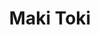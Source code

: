 ---
layout: place
title: "Maki Toki"
permalink: /texas/austin/maki-toki.html
stateAbbr: TX
stateName: Texas
cityName: Austin
place_id: ChIJsaf4dfjLRIYRuMqneejhFXg
photos:
  - name: >-
      places/ChIJsaf4dfjLRIYRuMqneejhFXg/photos/AeeoHcK7Es7qPvtIf9lj7uy04fxn3ZfJskcquPiX-1L-n8KpgJUYYdTHzixdz3DGOE261DBMm5i0cL8_tJD_4dGuU1NUUubsdAgn4-ybd9eNXSHYmB9xXyslYa7YbWDcCF5xYnurUVxXKhxRcX-M3ApDYQWThpfdPQBl0BwEseEIECc8Xo7Y-HrZEddODK_L8T49LxxYx1KFl_p-aUIrDWN3aRyCRxQvQodrGjJA4Ti4WmP78Jh5v--fW9A0v4sNZHPYAA403arBCyNaTLlp5pD_biAJQxavtsOTtmfKYuMMei-_0X5cXfskmRKarxT-drSxnBIgpnyKswoyJwYGMSwtbwwfP2nb2DnAYv8BHoMLGNFmZ4qVw-uzq0yftDP1lqK_Pzi3kbYhEOMhKLqIdbLm7SBo5qg24M0PO354yL3W1zDCdliG
    widthPx: 3456
    heightPx: 4608
    authorAttributions:
      - displayName: Jeffrey Sung
        uri: https://maps.google.com/maps/contrib/113627148719041712054
        photoUri: >-
          https://lh3.googleusercontent.com/a-/ALV-UjU8iprk1uvcy_hIrlY-b5q3Xlqiv21SCyfgTJYnhkpbKt1dK4NfBQ=s100-p-k-no-mo
    flagContentUri: >-
      https://www.google.com/local/imagery/report/?cb_client=maps_api_places.places_api&image_key=!1e10!2sCIHM0ogKEICAgID4r4un2AE&hl=en-US
    googleMapsUri: >-
      https://www.google.com/maps/place//data=!3m4!1e2!3m2!1sCIHM0ogKEICAgID4r4un2AE!2e10!4m2!3m1!1s0x8644cbf875f8a7b1:0x7815e1e879a7cab8
  - name: >-
      places/ChIJsaf4dfjLRIYRuMqneejhFXg/photos/AeeoHcK_4YaVTSud5I-nE6Bfb8JXUkWz4yv1vv89Wid8wg2kxeF4qASX2MJyrRIeBNAqQjaxjDXzgdII-iFSNuGyD0oOaBJeZo09batAH_EWv4AxTg0TpK8k4bAjhYnedmyU5jR1sx2FMYXZvAeC4h_QfixmG9_34rsjiwE2Tbm2daBpQc9id4cuZRZj6ula_ovqfg427R2XHcczC17I8SYDQpnuZHY4dMMVaWWHyHbZimSlswXzV0oqkQL2MSz7TOld-N5l75ZZnbBHL6DBbT2DsDA_DiK7F95BylIx_rbsV59yiw
    widthPx: 1290
    heightPx: 2293
    authorAttributions:
      - displayName: Maki Toki
        uri: https://maps.google.com/maps/contrib/118216287175441672557
        photoUri: >-
          https://lh3.googleusercontent.com/a/ACg8ocJJoGhadzaCbZQRuA4ts-HPIM9j4beO2x3-pc7j-SEHQqJFRw=s100-p-k-no-mo
    flagContentUri: >-
      https://www.google.com/local/imagery/report/?cb_client=maps_api_places.places_api&image_key=!1e10!2sAF1QipOqf6IHtAHGhdUixiOn1alfFEs9Y9pjtEmPuR91&hl=en-US
    googleMapsUri: >-
      https://www.google.com/maps/place//data=!3m4!1e2!3m2!1sAF1QipOqf6IHtAHGhdUixiOn1alfFEs9Y9pjtEmPuR91!2e10!4m2!3m1!1s0x8644cbf875f8a7b1:0x7815e1e879a7cab8
  - name: >-
      places/ChIJsaf4dfjLRIYRuMqneejhFXg/photos/AeeoHcJNkWM-NVhB3EhuSVwpnPFnuy6CFfz2TWFNWnSv6GaNkj38iJVQ6oIhsURbyLCRgqPT7R18uxcUKAStC7uYkOOGRXxfSDnBCS2P5SObhmNjpFEaY2ltLUWwpa4R2FQlY4TZj3n3wvLEhFIdInTLG9CPtdI8t6hgVRAz52GBGFZszWYthx9U0NGyWItjm5oTehYQ7z9ZbeVwbgV9OzOiocpc6vshfCzFYOjoiNYYCgYXApumbvhzTGu6gkZiaAM1JJ9dMK1Uybi5Kcp6oJsObJrfRGj_cNZXwpzksNoGGnwS1-hIXowBcOVTDInp9UV0-1630zlP5aivsmbzoTf0S4Hc3GwVa6O12mYnQRq2x2bGcqlJCIY8mFsSwxguLF16MFXOBZefSKGVHneSRJzL_2kSTvIyI1vl7on7cx5ds_1KKQ
    widthPx: 3024
    heightPx: 4032
    authorAttributions:
      - displayName: Abigail Delos Reyes
        uri: https://maps.google.com/maps/contrib/115712938685168129415
        photoUri: >-
          https://lh3.googleusercontent.com/a-/ALV-UjVUT_FHUyFKVfn45lBek185GcLkCQ1ieoqod13OAW8eL0LqkvhhHw=s100-p-k-no-mo
    flagContentUri: >-
      https://www.google.com/local/imagery/report/?cb_client=maps_api_places.places_api&image_key=!1e10!2sCIHM0ogKEICAgICL0_ixXg&hl=en-US
    googleMapsUri: >-
      https://www.google.com/maps/place//data=!3m4!1e2!3m2!1sCIHM0ogKEICAgICL0_ixXg!2e10!4m2!3m1!1s0x8644cbf875f8a7b1:0x7815e1e879a7cab8
  - name: >-
      places/ChIJsaf4dfjLRIYRuMqneejhFXg/photos/AeeoHcKpZRIuyeyzz0AKHKNMLWJECwfiI-cf2MlsLUWPIsJ7PCY6BCSWB_cFGDCgS-KPiufS4wZWVdj7OdFHsXK3JJ1HYEf2Zwx6YgdMLpOiOnErwhEAr3ZtnXQ0Mdeeno9RfPt0aWtWAAkTQqJFZE6H6s4ntcH164piDvbipa2S7LfZnt_jcQxuuiyoy5apkUeITUsY9RPmMt0f18vngeYUWoqNhAiLdVa8o_JNdRXkb6VdbUhld0TmfhZOwaGwBR07nfUlBu-RW6V9w0JAq_fSpLRJSdxUpXEbky9tsZzPRCYDz3O6f365G7BoypLwhyVoAibvGCeeHEM9lkxPaIt6IkemPWG9g2QhQ2Mhmv7fp4jTC6_f7igHEIe_zCa5GkgXZTmyZiaMgc44M2x4bFKxUnhcl8be_pzaYnR9L2yWzJq-gw
    widthPx: 4032
    heightPx: 3024
    authorAttributions:
      - displayName: Jeff Stilwell
        uri: https://maps.google.com/maps/contrib/108314497537795232836
        photoUri: >-
          https://lh3.googleusercontent.com/a-/ALV-UjV1vX6rpZqt_9i-YXQ4AVBo6SKNyIFS_QRXgLqHHde8bM71uEVDgA=s100-p-k-no-mo
    flagContentUri: >-
      https://www.google.com/local/imagery/report/?cb_client=maps_api_places.places_api&image_key=!1e10!2sCIHM0ogKEICAgIDp2MGdJQ&hl=en-US
    googleMapsUri: >-
      https://www.google.com/maps/place//data=!3m4!1e2!3m2!1sCIHM0ogKEICAgIDp2MGdJQ!2e10!4m2!3m1!1s0x8644cbf875f8a7b1:0x7815e1e879a7cab8
  - name: >-
      places/ChIJsaf4dfjLRIYRuMqneejhFXg/photos/AeeoHcJLd9Gy_kUggMMy9SiRwoSX_9GfXDcITBGYbSLUfNBjy_PoRRMjwASbVcZnBfAwiGQDIeTLGdGkFq5Csygfw4prEOVNFY_AzVudnHIQZLvIQD5pVONTYOu1-RVgWEnbIywUN4QiVAucxiIZKM16-0H5UItEB9odD3YjLToU3CTCTGX0OwKai5byJbs6JEnS4PLgLLmWzC4OJmCSIhW7DOi-0dW_lc_wDfIeWybIoUUuy9Ilagr3-_yd5VplvfOmo0_GGv9K6e88mGWqCmZGgKmHnKmevQEzPY_JnFgTxLUCkOUcKKrEA5bA5qMvw7eD_KBbE6BuJ9hSji9RbztDgnWizOSd2NRkGDO701Qsat-sMyR-zIT19W6SlWGXbR-O4FmsTcsQUZa0QgXLHh-Y34D24WrMTXK_-RQAT7cnXoN3tg
    widthPx: 4032
    heightPx: 3024
    authorAttributions:
      - displayName: Joshua Jefferies
        uri: https://maps.google.com/maps/contrib/111649933693524872836
        photoUri: >-
          https://lh3.googleusercontent.com/a-/ALV-UjXNDZOsN7-pjnvU_EH5CY-lCCDYjHkAqxmQaR_xkOM400gDfQ2P=s100-p-k-no-mo
    flagContentUri: >-
      https://www.google.com/local/imagery/report/?cb_client=maps_api_places.places_api&image_key=!1e10!2sCIHM0ogKEICAgICVwKmAdA&hl=en-US
    googleMapsUri: >-
      https://www.google.com/maps/place//data=!3m4!1e2!3m2!1sCIHM0ogKEICAgICVwKmAdA!2e10!4m2!3m1!1s0x8644cbf875f8a7b1:0x7815e1e879a7cab8
  - name: >-
      places/ChIJsaf4dfjLRIYRuMqneejhFXg/photos/AeeoHcL0eqUXAGaYEJ6mUnfYx839u0gFcgel_SWpPwML3O7x7Fzmy0N8IHs3YduKR6l4IuYRgQ0DD3pomC3xD5E3SP5DskCldOg3tXaUZQAUjn2OWey-F8Q3jQJ6ljvjR0NC5UQR5j0-gzdsrzB__4GYc_fwsy8MFN0NYA8bE3h4vGpssTlntsvR1d_75DxLVGBR0_M9G5F1lznemvp4QhwrFduZ1NREXOwBwRepeHdIC4bkDneKhswdxo15N9SN17QUrlCUvFllloPJFHxWjgB5qcMrylf7B3pJv79w1r7a4OZtAoMBcltxNtMc5l-x69apa9gQ5rGpzE7SZA0pOa8aGECpXfa90ua-IkOq6RoKyxdxjaKXPTmTPhPbCRshx_Qn-ZHNBFOQ5TvklP90t1d_EU7RlQwHrCCGEq9FsrsTBoAJAm85
    widthPx: 4032
    heightPx: 3024
    authorAttributions:
      - displayName: Jeff Stilwell
        uri: https://maps.google.com/maps/contrib/108314497537795232836
        photoUri: >-
          https://lh3.googleusercontent.com/a-/ALV-UjV1vX6rpZqt_9i-YXQ4AVBo6SKNyIFS_QRXgLqHHde8bM71uEVDgA=s100-p-k-no-mo
    flagContentUri: >-
      https://www.google.com/local/imagery/report/?cb_client=maps_api_places.places_api&image_key=!1e10!2sCIHM0ogKEICAgIDp2MGX_AE&hl=en-US
    googleMapsUri: >-
      https://www.google.com/maps/place//data=!3m4!1e2!3m2!1sCIHM0ogKEICAgIDp2MGX_AE!2e10!4m2!3m1!1s0x8644cbf875f8a7b1:0x7815e1e879a7cab8
  - name: >-
      places/ChIJsaf4dfjLRIYRuMqneejhFXg/photos/AeeoHcIZPYN6WTRnaHNwcoTs-qDeyUcYx3TC_jI-j5V4fDJSjSz0QuorM6ZcG0vUSA8STNSViZ_6SD-As9Jni_Fm99lO4dHA9asaQMsMOGlwAgdbku41h7F_wtbDb-ZIwuc_oDwWb9wKDInNmcNZOBwvDt_1HHS_h925GFjqIoBlw1NKEqpUKRuKOB22jmoEUDo_tMLCzbeHZWwal071n6Md9BTNLfg9pCwKO5h7NxO8nSbujgEZm8U2om0GMZZyVcBn_nlOO0JJggtH3Z2qF2WNTxHxZozQv5U_aPr_VRTkwjWD1pgCRmrX-Knz7T4HNIvVa_sKkopMSd1P-88INyK99EqxMbVg7_xhsmj66g9mIlF5h5zpxnnYk1_JTTAGAh84YIn1XSUcuzkkfa0jHleccDvxfPxeK5k-XbZuZjeufM1GjXa_
    widthPx: 3024
    heightPx: 4032
    authorAttributions:
      - displayName: Abigail Delos Reyes
        uri: https://maps.google.com/maps/contrib/115712938685168129415
        photoUri: >-
          https://lh3.googleusercontent.com/a-/ALV-UjVUT_FHUyFKVfn45lBek185GcLkCQ1ieoqod13OAW8eL0LqkvhhHw=s100-p-k-no-mo
    flagContentUri: >-
      https://www.google.com/local/imagery/report/?cb_client=maps_api_places.places_api&image_key=!1e10!2sCIHM0ogKEICAgICL0_ix3gE&hl=en-US
    googleMapsUri: >-
      https://www.google.com/maps/place//data=!3m4!1e2!3m2!1sCIHM0ogKEICAgICL0_ix3gE!2e10!4m2!3m1!1s0x8644cbf875f8a7b1:0x7815e1e879a7cab8
  - name: >-
      places/ChIJsaf4dfjLRIYRuMqneejhFXg/photos/AeeoHcKZTleV4rnPeZYPhgMrcWkUyyyP8BTtvKHO9NCSIEvcvNHNuEArRwsn4I3EirRhAvx6fzqpj5XHiM38-63rqxkY0eyBHK7_3fpZRyhfjfJz9P2U-bT7zd4WJjlisYXJQCfR7ibO6wCulZVnXDbPYEfZ07yUDNHcHonvEK7slYqZp3GPIfsrIm00TnUQoY3EPiiAgtLLbafsquYg-3_b-ExDwG0sEaX3HhmBnHKKksC20X6C4JaF_HYDHOt61LMu2xHSESorby3mmveEyce-l9rnnSK33GmdF9vF2vK9o_W-uKtvs-NSXt1Jp1KfQ-Z6I2HuLljZSEorIi2mbPLfARaXadan-VxewFl5BRUbuO7Uc5B5dw9o8PXg1jl1CcdlEcYbcGFajZANiAFSsZiIY8JFQklul0SNfxHYTgSjfa0
    widthPx: 4032
    heightPx: 3024
    authorAttributions:
      - displayName: Sanny
        uri: https://maps.google.com/maps/contrib/115043004021705182642
        photoUri: >-
          https://lh3.googleusercontent.com/a-/ALV-UjV4swjv9hkhjTfFQPIoB4a543nuOnOu2Py3c1WXQ5azvlrOJUg=s100-p-k-no-mo
    flagContentUri: >-
      https://www.google.com/local/imagery/report/?cb_client=maps_api_places.places_api&image_key=!1e10!2sCIHM0ogKEICAgICR0IDfHA&hl=en-US
    googleMapsUri: >-
      https://www.google.com/maps/place//data=!3m4!1e2!3m2!1sCIHM0ogKEICAgICR0IDfHA!2e10!4m2!3m1!1s0x8644cbf875f8a7b1:0x7815e1e879a7cab8
  - name: >-
      places/ChIJsaf4dfjLRIYRuMqneejhFXg/photos/AeeoHcL0PJYtqwowafovEgzsQRmPItht2w5NKk4AJtSL7UwJHZgfGjXEVLGv2oRVNi9-6ZTs8aaRzP1ZDnqrcoNVhmSDrCyyX0QfdzBBsUtNmHXyl8T0evKZrjGGoHdWWCQfgqnqe2joEm5tlSP1ngynmWTo11zh1Ps-C5ntQhGonMw11JKww7XSduXZjyF6AsKq5A_zUaBaR_dSY6m-9n3yFM_xDvR5nE_c48go-krhyek5iuskTQu_lWKqVw_MItyn8s08njw5Y1PM_UOPSrvFVDUikJZrsxcA2iVfOMzPa1JNs_5kRsUJ6VJdVBXq5DrDXzy5hZ7neDpVanpao3BLkvJKiZtdq1oaLg1MVyxYwhpHhC6iOY_nBjydsvEAiVzqb0rcQDaA2J3n2J4obnY5d1L52Km2hPuDS5mlIn5tSFKHQQ
    widthPx: 4000
    heightPx: 2252
    authorAttributions:
      - displayName: felix brigante
        uri: https://maps.google.com/maps/contrib/108445088886659770967
        photoUri: >-
          https://lh3.googleusercontent.com/a-/ALV-UjXqeHXqdDSD9lZdLb3Yfj0jXSC-ZaxMC-q-Wd-pm8HLXgowl8rTug=s100-p-k-no-mo
    flagContentUri: >-
      https://www.google.com/local/imagery/report/?cb_client=maps_api_places.places_api&image_key=!1e10!2sCIHM0ogKEICAgIC2rcmdfQ&hl=en-US
    googleMapsUri: >-
      https://www.google.com/maps/place//data=!3m4!1e2!3m2!1sCIHM0ogKEICAgIC2rcmdfQ!2e10!4m2!3m1!1s0x8644cbf875f8a7b1:0x7815e1e879a7cab8
  - name: >-
      places/ChIJsaf4dfjLRIYRuMqneejhFXg/photos/AeeoHcJulOrwj1zYJ7akztavb6FBZeUciZwtAFXepoPXXKLqBTy7y8X69U2qje7udiifH7H5xnww-1NlgI64XrWVVLX0oCn3rdJERfGMX1qrny899eUA0poz_JhPHON1KGX7wtfjpz02fEaFmV1S2vDwl130UyD15b9TGEFmqPdeU_VPxO0_9XQfQI_Ze0qMzoWOqaVFh0XRAsA5kw82_l1b9iajzDEUGDu9wscqR8eDJCqCNC8TwEahivVMPZjBbfxiWI_vggjZny6-ZskSHCq-7Tc98w3UMT2Vm90N1n9poEYAh0Wpvn25YfHcuzeHk6h99SZxGmWq_b2d4V4vVkaK1urFvStBmJUjOnOTGq-C0ACEH7FwkZXko3TkGN_yTZfc3FxwfSOBEiaZlza85WZqidvLUKqOXYrLiS0517XxdbbuWbsU
    widthPx: 2646
    heightPx: 3529
    authorAttributions:
      - displayName: Tima Shabani
        uri: https://maps.google.com/maps/contrib/109034720609304403276
        photoUri: >-
          https://lh3.googleusercontent.com/a-/ALV-UjUc9JZg-gnxyK57s60HkWm-btFqvlQjgNgbLV5GtodEuFz5cbD7=s100-p-k-no-mo
    flagContentUri: >-
      https://www.google.com/local/imagery/report/?cb_client=maps_api_places.places_api&image_key=!1e10!2sCIHM0ogKEICAgICRq7_ErAE&hl=en-US
    googleMapsUri: >-
      https://www.google.com/maps/place//data=!3m4!1e2!3m2!1sCIHM0ogKEICAgICRq7_ErAE!2e10!4m2!3m1!1s0x8644cbf875f8a7b1:0x7815e1e879a7cab8
address: '1910 W Braker Ln #300, Austin, TX 78758, USA'
street: '1910 W Braker Ln #300'
city: Austin
state: TX
zip: '78758'
country: USA
neighborhood: Gracy Woods
latitude: '30.393084'
longitude: '-97.706933'
accessibility_options:
  wheelchairAccessibleParking: true
  wheelchairAccessibleEntrance: true
  wheelchairAccessibleRestroom: true
  wheelchairAccessibleSeating: true
business_status: OPERATIONAL
name: Maki Toki
google_maps_links:
  directionsUri: >-
    https://www.google.com/maps/dir//''/data=!4m7!4m6!1m1!4e2!1m2!1m1!1s0x8644cbf875f8a7b1:0x7815e1e879a7cab8!3e0
  placeUri: https://maps.google.com/?cid=8653070647651977912
  writeAReviewUri: >-
    https://www.google.com/maps/place//data=!4m3!3m2!1s0x8644cbf875f8a7b1:0x7815e1e879a7cab8!12e1
  reviewsUri: >-
    https://www.google.com/maps/place//data=!4m4!3m3!1s0x8644cbf875f8a7b1:0x7815e1e879a7cab8!9m1!1b1
  photosUri: >-
    https://www.google.com/maps/place//data=!4m3!3m2!1s0x8644cbf875f8a7b1:0x7815e1e879a7cab8!10e5
primary_type: Sushi Restaurant
opening_hours:
  regular: null
  current: null
secondary_opening_hours:
  regular:
    weekdayDescriptions: null
    type: null
  current:
    weekdayDescriptions: null
    type: null
phone: (512) 832-0200
price_level: PRICE_LEVEL_INEXPENSIVE
price_range: $10 &ndash; $20
rating: '4.1'
rating_count: 489
website: http://www.makitoki.com/
description: null
reviews: null
parking_options: null
payment_options: null
allow_dogs: null
curbside_pickup: null
delivery: null
dine_in: null
good_for_children: null
good_for_groups: null
good_for_sports: null
live_music: null
menu_for_children: null
outdoor_seating: null
reservable: null
restroom: null
serves_beer: null
serves_breakfast: null
serves_brunch: null
serves_cocktails: null
serves_coffee: null
serves_dinner: null
serves_dessert: null
serves_lunch: null
serves_vegetarian_food: null
serves_wine: null
takeout: null

---